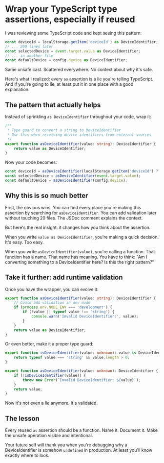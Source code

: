 # Wrap your TypeScript type assertions, especially if reused

I was reviewing some TypeScript code and kept seeing this pattern:

```typescript
const deviceId = localStorage.getItem('deviceId') as DeviceIdentifier;
// ... 200 lines later
const selectedDevice = event.target.value as DeviceIdentifier;
// ... in another file
const defaultDevice = config.device as DeviceIdentifier;
```

Same unsafe cast. Scattered everywhere. No context about why it's safe.

Here's what I realized: every `as` assertion is a lie you're telling TypeScript. And if you're going to lie, at least put it in one place with a good explanation.

## The pattern that actually helps

Instead of sprinkling `as DeviceIdentifier` throughout your code, wrap it:

```typescript
/**
 * Type guard to convert a string to DeviceIdentifier
 * Use this when receiving device identifiers from external sources
 */
export function asDeviceIdentifier(value: string): DeviceIdentifier {
    return value as DeviceIdentifier;
}
```

Now your code becomes:

```typescript
const deviceId = asDeviceIdentifier(localStorage.getItem('deviceId') ?? '');
const selectedDevice = asDeviceIdentifier(event.target.value);
const defaultDevice = asDeviceIdentifier(config.device);
```

## Why this is so much better

First, the obvious wins. You can find every place you're making this assertion by searching for `asDeviceIdentifier`. You can add validation later without touching 20 files. The JSDoc comment explains the context.

But here's the real insight: it changes how you think about the assertion.

When you write `value as DeviceIdentifier`, you're making a quick decision. It's easy. Too easy.

When you write `asDeviceIdentifier(value)`, you're calling a function. That function has a name. That name has meaning. You have to think: "Am I converting something to a DeviceIdentifier here? Is this the right pattern?"

## Take it further: add runtime validation

Once you have the wrapper, you can evolve it:

```typescript
export function asDeviceIdentifier(value: string): DeviceIdentifier {
    // Could add validation in dev mode
    if (process.env.NODE_ENV === 'development') {
        if (!value || typeof value !== 'string') {
            console.warn('Invalid DeviceIdentifier:', value);
        }
    }
    return value as DeviceIdentifier;
}
```

Or even better, make it a proper type guard:

```typescript
export function isDeviceIdentifier(value: unknown): value is DeviceIdentifier {
    return typeof value === 'string' && value.length > 0;
}

export function asDeviceIdentifier(value: unknown): DeviceIdentifier {
    if (!isDeviceIdentifier(value)) {
        throw new Error(`Invalid DeviceIdentifier: ${value}`);
    }
    return value;
}
```

Now it's not even a lie anymore. It's validated.

## The lesson

Every reused `as` assertion should be a function. Name it. Document it. Make the unsafe operation visible and intentional.

Your future self will thank you when you're debugging why a DeviceIdentifier is somehow `undefined` in production. At least you'll know exactly where to look.